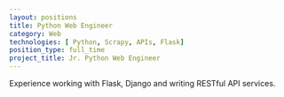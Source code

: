 ```yaml
---
layout: positions
title: Python Web Engineer
category: Web
technologies: [ Python, Scrapy, APIs, Flask]
position_type: full_time
project_title: Jr. Python Web Engineer
---
```


Experience working with Flask, Django and writing RESTful API services.
